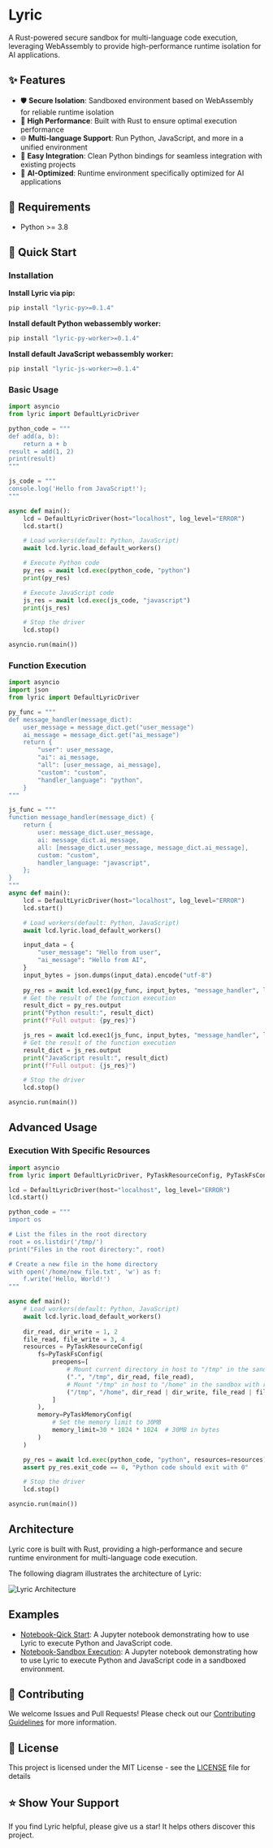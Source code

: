 # Lyric

A Rust-powered secure sandbox for multi-language code execution, leveraging WebAssembly to provide high-performance runtime isolation for AI applications.

## ✨ Features

- 🛡️ **Secure Isolation**: Sandboxed environment based on WebAssembly for reliable runtime isolation
- 🚀 **High Performance**: Built with Rust to ensure optimal execution performance
- 🌐 **Multi-language Support**: Run Python, JavaScript, and more in a unified environment
- 🔌 **Easy Integration**: Clean Python bindings for seamless integration with existing projects
- 🎯 **AI-Optimized**: Runtime environment specifically optimized for AI applications

## 🔧 Requirements

- Python >= 3.8

## 🚀 Quick Start

### Installation

**Install Lyric via pip:**

```bash
pip install "lyric-py>=0.1.4"
```

**Install default Python webassembly worker:**

```bash
pip install "lyric-py-worker>=0.1.4"
```

**Install default JavaScript webassembly worker:**

```bash
pip install "lyric-js-worker>=0.1.4"
```

### Basic Usage

```python
import asyncio
from lyric import DefaultLyricDriver

python_code = """
def add(a, b):
    return a + b
result = add(1, 2)
print(result)
"""

js_code = """
console.log('Hello from JavaScript!');
"""

async def main():
    lcd = DefaultLyricDriver(host="localhost", log_level="ERROR")
    lcd.start()

    # Load workers(default: Python, JavaScript)
    await lcd.lyric.load_default_workers()

    # Execute Python code
    py_res = await lcd.exec(python_code, "python")
    print(py_res)

    # Execute JavaScript code
    js_res = await lcd.exec(js_code, "javascript")
    print(js_res)

    # Stop the driver
    lcd.stop()

asyncio.run(main())
```

### Function Execution

```python
import asyncio
import json
from lyric import DefaultLyricDriver

py_func = """
def message_handler(message_dict):
    user_message = message_dict.get("user_message")
    ai_message = message_dict.get("ai_message")
    return {
        "user": user_message,
        "ai": ai_message,
        "all": [user_message, ai_message],
        "custom": "custom",
        "handler_language": "python",
    }
"""

js_func = """
function message_handler(message_dict) {
    return {
        user: message_dict.user_message,
        ai: message_dict.ai_message,
        all: [message_dict.user_message, message_dict.ai_message],
        custom: "custom",
        handler_language: "javascript",
    };
}
"""
async def main():
    lcd = DefaultLyricDriver(host="localhost", log_level="ERROR")
    lcd.start()

    # Load workers(default: Python, JavaScript)
    await lcd.lyric.load_default_workers()

    input_data = {
        "user_message": "Hello from user",
        "ai_message": "Hello from AI",
    }
    input_bytes = json.dumps(input_data).encode("utf-8")
    
    py_res = await lcd.exec1(py_func, input_bytes, "message_handler", lang="python")
    # Get the result of the function execution
    result_dict = py_res.output
    print("Python result:", result_dict)
    print(f"Full output: {py_res}")

    js_res = await lcd.exec1(js_func, input_bytes, "message_handler", lang="javascript")
    # Get the result of the function execution
    result_dict = js_res.output
    print("JavaScript result:", result_dict)
    print(f"Full output: {js_res}")

    # Stop the driver
    lcd.stop()

asyncio.run(main())
```

## Advanced Usage

### Execution With Specific Resources

```python
import asyncio
from lyric import DefaultLyricDriver, PyTaskResourceConfig, PyTaskFsConfig, PyTaskMemoryConfig

lcd = DefaultLyricDriver(host="localhost", log_level="ERROR")
lcd.start()

python_code = """
import os

# List the files in the root directory
root = os.listdir('/tmp/')
print("Files in the root directory:", root)

# Create a new file in the home directory
with open('/home/new_file.txt', 'w') as f:
    f.write('Hello, World!')
"""

async def main():
    # Load workers(default: Python, JavaScript)
    await lcd.lyric.load_default_workers()
    
    dir_read, dir_write = 1, 2
    file_read, file_write = 3, 4
    resources = PyTaskResourceConfig(
        fs=PyTaskFsConfig(
            preopens=[
                # Mount current directory in host to "/tmp" in the sandbox with read permission
                (".", "/tmp", dir_read, file_read),
                # Mount "/tmp" in host to "/home" in the sandbox with read and write permission
                ("/tmp", "/home", dir_read | dir_write, file_read | file_write),
            ]
        ),
        memory=PyTaskMemoryConfig(
            # Set the memory limit to 30MB
            memory_limit=30 * 1024 * 1024  # 30MB in bytes
        )
    )

    py_res = await lcd.exec(python_code, "python", resources=resources)
    assert py_res.exit_code == 0, "Python code should exit with 0"

    # Stop the driver
    lcd.stop()

asyncio.run(main())
```

## Architecture

Lyric core is built with Rust, providing a high-performance and secure runtime environment for multi-language code 
execution. 

The following diagram illustrates the architecture of Lyric:

![Lyric Architecture](docs/asserts/imgs/lyric_architecture.png)


## Examples

- [Notebook-Qick Start](examples/notebook/lyric_quick_start.ipynb): A Jupyter notebook demonstrating how to use Lyric to execute Python and JavaScript code.
- [Notebook-Sandbox Execution](examples/notebook/lyric_sandbox_verification.ipynb): A Jupyter notebook demonstrating how to use Lyric to execute Python and JavaScript code in a sandboxed environment.

## 🤝 Contributing

We welcome Issues and Pull Requests! Please check out our [Contributing Guidelines](.github/CONTRIBUTING.md) for more information.

## 📄 License

This project is licensed under the MIT License - see the [LICENSE](LICENSE) file for details

## ⭐️ Show Your Support

If you find Lyric helpful, please give us a star! It helps others discover this project.